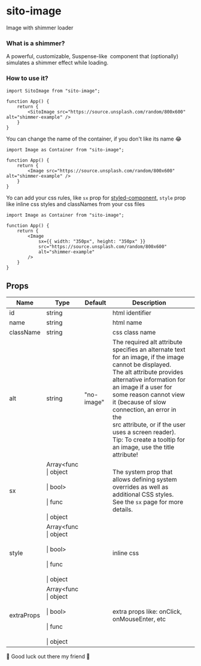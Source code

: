 # sito-image

Image with shimmer loader

### What is a shimmer?

A powerful, customizable, Suspense-like <img> component that (optionally) simulates a shimmer effect while loading.

### How to use it?

```
import SitoImage from "sito-image";

function App() {
    return {
        <SitoImage src="https://source.unsplash.com/random/800x600" alt="shimmer-example" />
    }
}

```

You can change the name of the container, if you don't like its name 😂

```
import Image as Container from "sito-image";

function App() {
    return {
        <Image src="https://source.unsplash.com/random/800x600" alt="shimmer-example" />
    }
}

```

Yo can add your css rules, like `sx` prop for [styled-component](https://emotion.sh/docs/introduction), `style` prop like inline css styles and classNames from your css files

```
import Image as Container from "sito-image";

function App() {
    return {
        <Image
            sx={{ width: "350px", height: "350px" }}
            src="https://source.unsplash.com/random/800x600"
            alt="shimmer-example"
        />
    }
}

```

## Props

| Name       | Type                                                                    | Default    | Description                                                                                                                                                                                                                                                                                                                                                                                |     |
| ---------- | ----------------------------------------------------------------------- | ---------- | ------------------------------------------------------------------------------------------------------------------------------------------------------------------------------------------------------------------------------------------------------------------------------------------------------------------------------------------------------------------------------------------ | --- |
| id         | string                                                                  |            | html identifier                                                                                                                                                                                                                                                                                                                                                                            |     |
| name       | string                                                                  |            | html name                                                                                                                                                                                                                                                                                                                                                                                  |     |
| className  | string                                                                  |            | css class name                                                                                                                                                                                                                                                                                                                                                                             |     |
| alt        | string                                                                  | "no-image" | The required alt attribute specifies an alternate text for an image, if the image cannot be displayed.<br>The alt attribute provides alternative information for an image if a user for some reason cannot view it (because of slow connection, an error in the<br>src attribute, or if the user uses a screen reader).<br>Tip: To create a tooltip for an image, use the title attribute! |     |
| sx         | Array<func<br>\| object<br><br>\| bool><br><br>\| func<br><br>\| object |            | The system prop that allows defining system overrides as well as additional CSS styles. See the `sx` page for more details.                                                                                                                                                                                                                                                                |     |
| style      | Array<func<br>\| object<br><br>\| bool><br><br>\| func<br><br>\| object |            | inline css                                                                                                                                                                                                                                                                                                                                                                                 |     |
| extraProps | Array<func<br>\| object<br><br>\| bool><br><br>\| func<br><br>\| object |            | extra props like: onClick, onMouseEnter, etc                                                                                                                                                                                                                                                                                                                                               |     |

🙌 Good luck out there my friend 🙌
